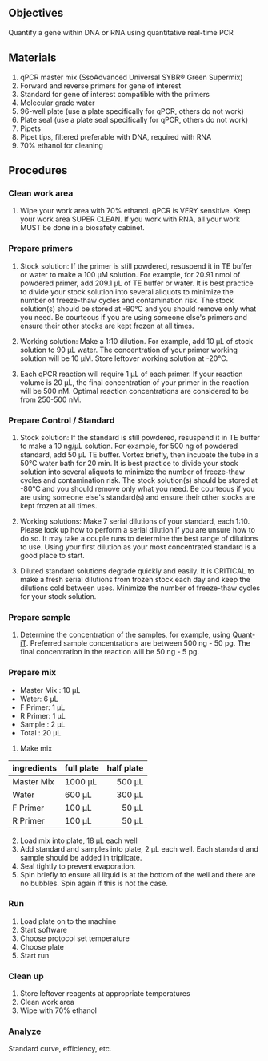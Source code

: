 ## Objectives
Quantify a gene within DNA or RNA using quantitative real-time PCR

## Materials
1. qPCR master mix (SsoAdvanced Universal SYBR® Green Supermix)
2. Forward and reverse primers for gene of interest
3. Standard for gene of interest compatible with the primers
4. Molecular grade water
5. 96-well plate (use a plate specifically for qPCR, others do not work)
6. Plate seal (use a plate seal specifically for qPCR, others do not work)
7. Pipets
8. Pipet tips, filtered preferable with DNA, required with RNA
9. 70% ethanol for cleaning

## Procedures
### Clean work area
1. Wipe your work area with 70% ethanol. qPCR is VERY sensitive. Keep your work area SUPER CLEAN. If you work with RNA, all your work MUST be done in a biosafety cabinet.

### Prepare primers
1. Stock solution: If the primer is still powdered, resuspend it in TE buffer or water to make a 100 µM solution. For example, for 20.91 nmol of powdered primer, add 209.1 µL of TE buffer or water. It is best practice to divide your stock solution into several aliquots to minimize the number of freeze-thaw cycles and contamination risk. The stock solution(s) should be stored at -80°C and you should remove only what you need. Be courteous if you are using someone else's primers and ensure their other stocks are kept frozen at all times.

2. Working solution: Make a 1:10 dilution. For example, add 10 µL of stock solution to 90 µL water. The concentration of your primer working solution will be 10 µM. Store leftover working solution at -20°C.

3. Each qPCR reaction will require 1 µL of each primer. If your reaction volume is 20 µL, the final concentration of your primer in the reaction will be 500 nM. Optimal reaction concentrations are considered to be from 250-500 nM.

### Prepare Control / Standard
1. Stock solution: If the standard is still powdered, resuspend it in TE buffer to make a 10 ng/µL solution. For example, for 500 ng of powdered standard, add 50 µL TE buffer. Vortex briefly, then incubate the tube in a 50°C water bath for 20 min. It is best practice to divide your stock solution into several aliquots to minimize the number of freeze-thaw cycles and contamination risk. The stock solution(s) should be stored at -80°C and you should remove only what you need. Be courteous if you are using someone else's standard(s) and ensure their other stocks are kept frozen at all times.

2. Working solutions: Make 7 serial dilutions of your standard, each 1:10. Please look up how to perform a serial dilution if you are unsure how to do so. It may take a couple runs to determine the best range of dilutions to use. Using your first dilution as your most concentrated standard is a good place to start.

3. Diluted standard solutions degrade quickly and easily. It is CRITICAL to make a fresh serial dilutions from frozen stock each day and keep the dilutions cold between uses. Minimize the number of freeze-thaw cycles for your stock solution.

### Prepare sample
1. Determine the concentration of the samples, for example, using [Quant-iT](https://github.com/germs-lab/SOPs/blob/master/DNA_SOPs/Quant-iT_dsDNA_Assay.md). Preferred sample concentrations are between 500 ng - 50 pg. The final concentration in the reaction will be 50 ng - 5 pg.

### Prepare mix
* Master Mix : 10 µL
* Water: 6 µL
* F Primer: 1 µL
* R Primer: 1 µL
* Sample : 2 µL
* Total : 20 µL

1. Make mix

| ingredients | full plate | half plate |
| :--------- | --------- | ---------: |  
| Master Mix | 1000 µL | 500 µL |
| Water | 600 µL | 300 µL |
| F Primer | 100 µL | 50 µL |
| R Primer | 100 µL | 50 µL |

2. Load mix into plate, 18 µL each well
3. Add standard and samples into plate, 2 µL each well. Each standard and sample should be added in triplicate.
4. Seal tightly to prevent evaporation.
5. Spin briefly to ensure all liquid is at the bottom of the well and there are no bubbles. Spin again if this is not the case.

### Run
1. Load plate on to the machine
2. Start software
3. Choose protocol set temperature
4. Choose plate
5. Start run

### Clean up
1. Store leftover reagents at appropriate temperatures
2. Clean work area
3. Wipe with 70% ethanol 

### Analyze 
Standard curve, efficiency, etc.
